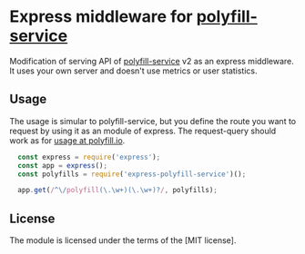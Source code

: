 # Express middleware for [polyfill-service](https://github.com/Financial-Times/polyfill-service)

Modification of serving API of [polyfill-service](https://polyfill.io) v2 as an express middleware. It uses your own server and doesn't use metrics or user statistics.

## Usage
The usage is simular to polyfill-service, but you define the route you want to request by using it as an module of express. The request-query should work as for [usage at polyfill.io](https://polyfill.io/v2/docs/usage).

```javascript
  const express = require('express');
  const app = express();
  const polyfills = require('express-polyfill-service')();

  app.get(/^\/polyfill(\.\w+)(\.\w+)?/, polyfills);
```

## License
The module is licensed under the terms of the [MIT license].

[polyfill service license]: https://github.com/Financial-Times/polyfill-service/blob/master/LICENSE.md
[polyfill service MIT license]: https://github.com/Financial-Times/polyfill-service/blob/master/LICENSE.md
[node.js]: https://nodejs.org/
[npm]: https://www.npmjs.com/
[polyfill-service]: https://polyfill.io
[usage]: https://polyfill.io/v2/docs/usage

